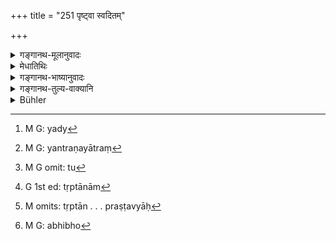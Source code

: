 +++
title = "251 पृष्ट्वा स्वदितम्"

+++

<details><summary>गङ्गानथ-मूलानुवादः</summary>

Having asked—“Have you dined well?”—he shall, after they have been fully satisfied, make them wash; and when they have washed, he shall say—“You may rest where you choose.—(251)
</details>

<details><summary>मेधातिथिः</summary>

[^४५३]:
     M G: abhibho

आचमनिकम् अन्नपानं दत्त्वा प्रष्टव्याः, **स्वदितम्** इत्य् अनेन शब्देन । स्मृत्यन्तराच् चान्नं परिगृह्य प्रश्नो ऽयं कर्तव्यः । भवति हि कस्यचिद् अयं स्वभावो यद्[^४५४] असंनिहितम् अन्नं सत्य् अपि तदभिलाषे यन्त्रणया न[^४५५] मृग्यते संनिहितं तु[^४५६] गृह्णाति । **तृप्तान्**[^४५७] **आचामयेत्** । <u>अन्ये</u> तु "तृप्ताः स्थ" (य्ध् १.२४१) इत्य् अनेन शब्देन प्रष्टव्याः[^४५८] । ज्ञात्वा च तृप्ताण् "**स्वदितम्**" इति अनेन शब्देन बृंहणीयाः । वक्ष्यति "पित्रे स्वदितम् इत्य् एव वाच्यम्" इति (म्ध् ३.२४४) । **आचान्तांश् चानुजानीयाद् अभितो**[^४५९]** रम्यताम्** इति । अभितः उभतः, इहैव स्वगृहे वा यथेष्टम् आस्यताम् इत्य् अर्थः ॥ ३.२४१ ॥


[^४५९]:
     M G: abhibho


[^४५८]:
     M omits: tṛptān . . . praṣṭavyāḥ


[^४५७]:
     G 1st ed: tṛptānām


[^४५६]:
     M G omit: tu


[^४५५]:
     M G: yantraṇayātraṃ


[^४५४]:
     M G: yady
</details>

<details><summary>गङ्गानथ-भाष्यानुवादः</summary>

After food, drink and water for sipping have been offered, the guests should be questioned—with the words ‘have you eaten well?’

According to another *Smṛti*, the question should be put by the host, food in hand. It is the nature of some people that if the food is not near at hand, they do not ask for it, even though they may have desire for it, fearing the trouble they would cause; but if the food is close by, they take it.

‘*After they have been fully satisfied, he shall make them wash*.’

Others have explained this to mean that the guests should be put the question—‘Are you fully satisfied?’ And when they have ascertained the fact of their having been fully satisfied, they should be further propitiated by the question—‘Have you dined well?’ It is going to be declared (under 254) that ‘at the rite in honour of the Pitṛs one should say *Have you dined well?*’

‘*When they ham washed, he shall say &c*.’—‘*Where you choose*’—*i.e*., at either of the two places,—here or at your own house, you may take your rest, in any manner you choose.—(251)
</details>

<details><summary>गङ्गानथ-तुल्य-वाक्यानि</summary>

*Viṣṇu* (73. 25-26).—‘After the Brāhmaṇas have eaten and become fully
satisfied, he shall sprinkle water with grass on the food, with mantra
‘*Māmekṣeṣṭha*,’—scatter the food near the leavings,—ask the Brāhmaṇas,
*Are you fully satisfied*—and having made them sit facing the north, he
shall offer them water for rinsing the mouth; after that he shall
thoroughly wash the spot where Śrāddha had been offered;—he shall do all
this with kuśa in hand,—going round the Brāhmaṇas facing the east with
the mantra *Yanme rama*, etc., he shall honour them with such gifts as
may be within his power, and address to them the words *Abhiramantu
bhavantaḥ*; on which they should say *Abhiratāḥ smaḥ devāśca
pitaraśca*.’

*Yājñavalkya* (1.242).—‘Taking up the food, saying *Vriptāḥ sthaḥ*, he
shall obtain their permission and scatter the food on the ground and
pour water once.’

*Āśvalāyana-Gṛhyasūtra* (4.8.22).—‘Having asked *sampannam* (Is it
completed?), he shall gather all the food that has been used and having
taken out of it just what may be needed for the *Sthālīpāka* and *Piṇḍa*
offerings, the rest he shall hand over.’
</details>

<details><summary>Bühler</summary>

251	Having addressed the question, 'Have you dined well?' (to his guests), let him give water for sipping to them who are satisfied, and dismiss them, after they have sipped water, (with the words) 'Rest either (here or at home)!'
</details>
